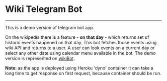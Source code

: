 #  Wiki Telegram Bot
***

This is a demo version of telegram bot app.

On the wikipedia there is a feature - **on that day** - which returns set of historic events happened on that day.
This bot fetches those events using wiki API and returns to a user.
A user can look events on a current day or select any other date using calendar menu available in the bot.
The demo version is represented on [wikiBot](http://t.me/test181020201153Bot?start "wikiBot link").

**Note**: as the app is deployed using Heroku 'dyno' container it can take a long time to get response on first request, because container should be run.
